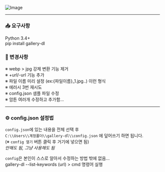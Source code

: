 ![Image](https://github.com/user-attachments/assets/fce71699-0fd9-47da-a567-d5344f8f64d5)

---
### 📥 요구사항

Python 3.4+  
pip install gallery-dl


### 🔧 변경사항

※ webp > jpg 강제 변환 기능 제거  
※ +url/-url 기능 추가  
※ 파일 이름 미리 설정 (ex:{파일이름}_1.jpg..) 이런 형식  
※ 에러시 3번 재시도  
※ config.json 샘플 파일 수정  
※ 암튼 여러개 수정하고 추가함...

---

### ⚙️ config.json 설정법
`config.json`에 있는 내용을 전체 선택 후  
`C:\\Users\\계정폴더\\gallery-dl\\config.json` 에 덮어쓰기 하면 됩니다.  
(※ `config 열기` 버튼 클릭 후 거기에 넣으면 됨)  
*안해도 됨, 그냥 사용해도 됨*

`config`은 본인이 스스로 알아서 수정하는 방법 밖에 없음...  
gallery-dl --list-keywords (url) > cmd 명령어 실행
